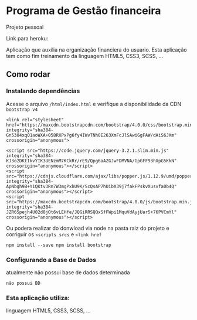 # Programa de Gestão financeira

Projeto pessoal

Link para heroku: 

Aplicação que auxilia na organização financiera do usuario. Esta aplicação tem como fim treinamento da linguagem HTML5, CSS3, SCSS, ...

## Como rodar

### Instalando dependências
Acesse o arquivo `/html/index.html` e verifique a disponibilidade da CDN `bootstrap v4`
```
<link rel="stylesheet" href="https://maxcdn.bootstrapcdn.com/bootstrap/4.0.0/css/bootstrap.min.css" integrity="sha384-Gn5384xqQ1aoWXA+058RXPxPg6fy4IWvTNh0E263XmFcJlSAwiGgFAW/dAiS6JXm" crossorigin="anonymous">

<script src="https://code.jquery.com/jquery-3.2.1.slim.min.js" integrity="sha384-KJ3o2DKtIkvYIK3UENzmM7KCkRr/rE9/Qpg6aAZGJwFDMVNA/GpGFF93hXpG5KkN" crossorigin="anonymous"></script>
<script src="https://cdnjs.cloudflare.com/ajax/libs/popper.js/1.12.9/umd/popper.min.js" integrity="sha384-ApNbgh9B+Y1QKtv3Rn7W3mgPxhU9K/ScQsAP7hUibX39j7fakFPskvXusvfa0b4Q" crossorigin="anonymous"></script>
<script src="https://maxcdn.bootstrapcdn.com/bootstrap/4.0.0/js/bootstrap.min.js" integrity="sha384-JZR6Spejh4U02d8jOt6vLEHfe/JQGiRRSQQxSfFWpi1MquVdAyjUar5+76PVCmYl" crossorigin="anonymous"></script>
```

Ou podera realizar do donwload via node na pasta raiz do projeto e corriguir os `<scripts srcs` e `<link href`
```
npm install --save npm install bootstrap
```

### Configurando a Base de Dados
atualmente não possui base de dados determinada
```
não possui BD
```

### Esta aplicação utiliza: 
linguagem HTML5, CSS3, SCSS, ...
